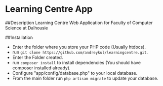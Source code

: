 Learning Centre App
==============

##Description
Learning Centre Web Application for Faculty of Computer Science at Dalhousie

##Installation
* Enter the folder where you store your PHP code (Usually htdocs).
* run `git clone https://github.com/andreykul/learningcentre.git`.
* Enter the Folder created.
* run `composer install` to install dependencies (You should have composer installed already).
* Configure "app/config/database.php" to your local database.
* From the main folder run `php artisan migrate` to update your database.


